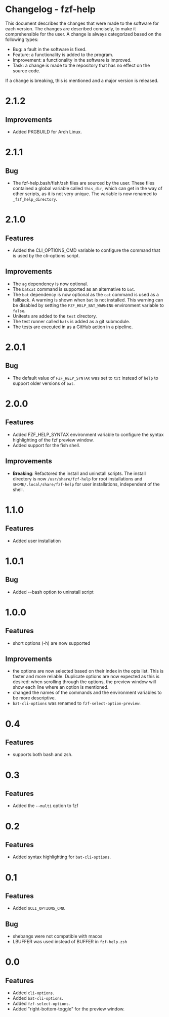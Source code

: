 # Changelog - fzf-help

This document describes the changes that were made to the software for each
version. The changes are described concisely, to make it comprehensible for the
user. A change is always categorized based on the following types:

- Bug: a fault in the software is fixed.
- Feature: a functionality is added to the program.
- Improvement: a functionality in the software is improved.
- Task: a change is made to the repository that has no effect on the source
  code.

If a change is breaking, this is mentioned and a major version is released.

# 2.1.2

## Improvements

- Added PKGBUILD for Arch Linux.

# 2.1.1

## Bug

- The fzf-help.bash/fish/zsh files are sourced by the user. These files
  contained a global variable called `this_dir`, which can get in the way of
  other scripts, as it is not very unique. The variable is now renamed to
  `_fzf_help_directory`.

# 2.1.0

## Features

- Added the CLI_OPTIONS_CMD variable to configure the command that is used by
  the cli-options script.

## Improvements

- The `ag` dependency is now optional.
- The `batcat` command is supported as an alternative to `bat`.
- The `bat` dependency is now optional as the `cat` command is used as a
  fallback. A warning is shown when `bat` is not installed. This warning can be
  disabled by setting the `FZF_HELP_BAT_WARNING` environment variable to `false`.
- Unitests are added to the `test` directory.
- The test runner called `bats` is added as a git submodule.
- The tests are executed in as a GitHub action in a pipeline.

# 2.0.1

## Bug

- The default value of `FZF_HELP_SYNTAX` was set to `txt` instead of `help` to
  support older versions of `bat`.

# 2.0.0

## Features

- Added FZF_HELP_SYNTAX environment variable to configure the syntax
  highlighting of the fzf preview window.
- Added support for the fish shell.

## Improvements

- **Breaking**: Refactored the install and uninstall scripts. The install
  directory is now `/usr/share/fzf-help` for root installations and
  `$HOME/.local/share/fzf-help` for user installations, independent of the shell.

# 1.1.0

## Features

- Added user installation

# 1.0.1

## Bug

- Added --bash option to uninstall script

# 1.0.0

## Features

- short options (-h) are now supported

## Improvements

- the options are now selected based on their index in the opts list. This is
  faster and more reliable. Duplicate options are now expected as this is
  desired: when scrolling through the options, the preview window will show each
  line where an option is mentioned.
- changed the names of the commands and the environment variables to be more
  descriptive.
- `bat-cli-options` was renamed to `fzf-select-option-preview`.

# 0.4

## Features

- supports both bash and zsh.

# 0.3

## Features

- Added the `--multi` option to fzf

# 0.2

## Features

- Added syntax highlighting for `bat-cli-options`.

# 0.1

## Features

- Added `$CLI_OPTIONS_CMD`.

## Bug

- shebangs were not compatible with macos
- LBUFFER was used instead of BUFFER in `fzf-help.zsh`

# 0.0

## Features

- Added `cli-options`.
- Added `bat-cli-options`.
- Added `fzf-select-options`.
- Added "right-bottom-toggle" for the preview window.
